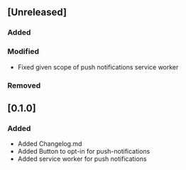 ## [Unreleased]
### Added

### Modified
- Fixed given scope of push notifications service worker
### Removed

## [0.1.0]
### Added
- Added Changelog.md
- Added Button to opt-in for push-notifications
- Added service worker for push notifications